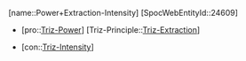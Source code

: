 ﻿---
type: TrizContradiction
aliases:
- Power+Extraction-Intensity
license: CC BY-SA 4.0
copyright: https://github.com/SpocWeb
IsDeleted: false
IsReadOnly: false
Confidential: public
tags: 
- Triz/Contradiction
---
[name::Power+Extraction-Intensity]
[SpocWebEntityId::24609]
+ [pro::[Triz-Power](tech/Triz/Parameter/Triz-Power.md)]
[Triz-Principle::[Triz-Extraction](tech/Triz/Principle/Triz-Extraction.md)]
- [con::[Triz-Intensity](tech/Triz/Parameter/Triz-Intensity.md)]

